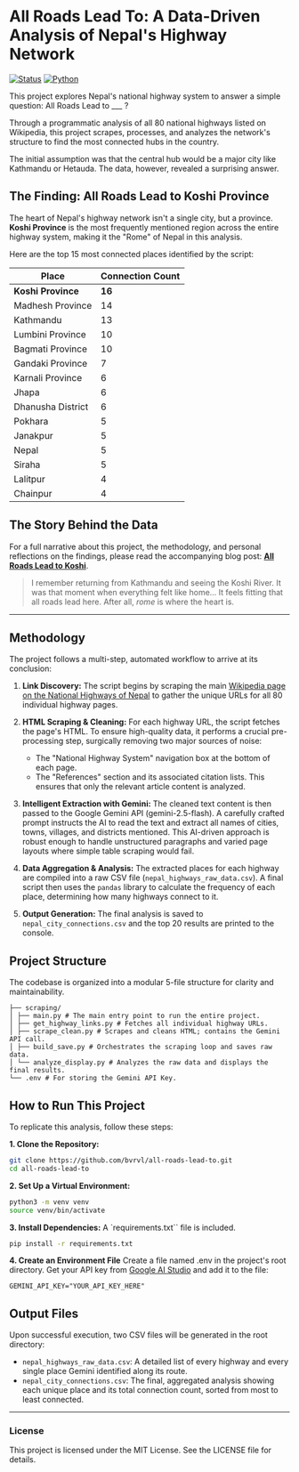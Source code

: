 # All Roads Lead To: A Data-Driven Analysis of Nepal's Highway Network

[![Status](https://img.shields.io/badge/status-complete-green.svg)](https://github.com/bvrvl/all-roads-lead-to)
[![Python](https://img.shields.io/badge/Python-3.9%2B-blue.svg)](https://www.python.org/downloads/)

This project explores Nepal's national highway system to answer a simple question: All Roads Lead to ___ ?

Through a programmatic analysis of all 80 national highways listed on Wikipedia, this project scrapes, processes, and analyzes the network's structure to find the most connected hubs in the country.

The initial assumption was that the central hub would be a major city like Kathmandu or Hetauda. The data, however, revealed a surprising answer.

## The Finding: All Roads Lead to Koshi Province

The heart of Nepal's highway network isn't a single city, but a province. **Koshi Province** is the most frequently mentioned region across the entire highway system, making it the "Rome" of Nepal in this analysis.

Here are the top 15 most connected places identified by the script:

| Place              | Connection Count |
| ------------------ | ---------------- |
| **Koshi Province** | **16**           |
| Madhesh Province   | 14               |
| Kathmandu          | 13               |
| Lumbini Province   | 10               |
| Bagmati Province   | 10               |
| Gandaki Province   | 7                |
| Karnali Province   | 6                |
| Jhapa              | 6                |
| Dhanusha District  | 6                |
| Pokhara            | 5                |
| Janakpur           | 5                |
| Nepal              | 5                |
| Siraha             | 5                |
| Lalitpur           | 4                |
| Chainpur           | 4                |

## The Story Behind the Data

For a full narrative about this project, the methodology, and personal reflections on the findings, please read the accompanying blog post: **[All Roads Lead to Koshi](https://bvrvl.com/all-roads-lead-to-koshi.html)**.

> I remember returning from Kathmandu and seeing the Koshi River. It was that moment when everything felt like home... It feels fitting that all roads lead here. After all, *rome* is where the heart is.

---

## Methodology

The project follows a multi-step, automated workflow to arrive at its conclusion:

1.  **Link Discovery:** The script begins by scraping the main [Wikipedia page on the National Highways of Nepal](https://en.wikipedia.org/wiki/National_Highway_System_(Nepal)) to gather the unique URLs for all 80 individual highway pages.

2.  **HTML Scraping & Cleaning:** For each highway URL, the script fetches the page's HTML. To ensure high-quality data, it performs a crucial pre-processing step, surgically removing two major sources of noise:
    *   The "National Highway System" navigation box at the bottom of each page.
    *   The "References" section and its associated citation lists.
    This ensures that only the relevant article content is analyzed.

3.  **Intelligent Extraction with Gemini:** The cleaned text content is then passed to the Google Gemini API (gemini-2.5-flash). A carefully crafted prompt instructs the AI to read the text and extract all names of cities, towns, villages, and districts mentioned. This AI-driven approach is robust enough to handle unstructured paragraphs and varied page layouts where simple table scraping would fail.

4.  **Data Aggregation & Analysis:** The extracted places for each highway are compiled into a raw CSV file (`nepal_highways_raw_data.csv`). A final script then uses the `pandas` library to calculate the frequency of each place, determining how many highways connect to it.

5.  **Output Generation:** The final analysis is saved to `nepal_city_connections.csv` and the top 20 results are printed to the console.

## Project Structure

The codebase is organized into a modular 5-file structure for clarity and maintainability.

```/
├── scraping/
│ ├── main.py # The main entry point to run the entire project.
│ ├── get_highway_links.py # Fetches all individual highway URLs.
│ ├── scrape_clean.py # Scrapes and cleans HTML; contains the Gemini API call.
│ ├── build_save.py # Orchestrates the scraping loop and saves raw data.
│ └── analyze_display.py # Analyzes the raw data and displays the final results.
└── .env # For storing the Gemini API Key.
```

## How to Run This Project

To replicate this analysis, follow these steps:

**1. Clone the Repository:**
```bash
git clone https://github.com/bvrvl/all-roads-lead-to.git
cd all-roads-lead-to
```
**2. Set Up a Virtual Environment:**
```bash
python3 -m venv venv
source venv/bin/activate
```
**3. Install Dependencies:**
A `requirements.txt`` file is included.
```bash
pip install -r requirements.txt
```
**4. Create an Environment File**
Create a file named .env in the project's root directory. Get your API key from [Google AI Studio](https://aistudio.google.com/app/apikey) and add it to the file:
```env
GEMINI_API_KEY="YOUR_API_KEY_HERE"
```
## Output Files
Upon successful execution, two CSV files will be generated in the root directory:
- `nepal_highways_raw_data.csv`: A detailed list of every highway and every single place Gemini identified along its route.
- `nepal_city_connections.csv`: The final, aggregated analysis showing each unique place and its total connection count, sorted from most to least connected.
---
### License
This project is licensed under the MIT License. See the LICENSE file for details.
